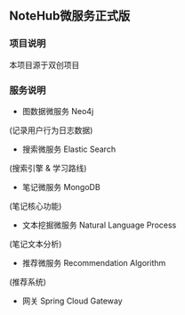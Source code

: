 ## NoteHub微服务正式版
### 项目说明
本项目源于双创项目
### 服务说明
- 图数据微服务 Neo4j 

(记录用户行为日志数据)

- 搜索微服务 Elastic Search

(搜索引擎 & 学习路线)

- 笔记微服务 MongoDB

(笔记核心功能)

- 文本挖掘微服务 Natural Language Process

(笔记文本分析)

- 推荐微服务 Recommendation Algorithm

(推荐系统)

- 网关 Spring Cloud Gateway

